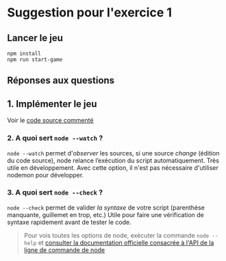 # Suggestion pour l'exercice 1

## Lancer le jeu

~~~
npm install
npm run start-game
~~~

## Réponses aux questions

## 1. Implémenter le jeu

Voir le [code source commenté](./game.js)

### 2. A quoi sert `node --watch` ?

`node --watch` permet d'*observer* les sources, si une source *change* (édition du code source), node relance l’exécution du script automatiquement. Très utile en développement. Avec cette option, il n'est pas nécessaire d'utiliser nodemon pour développer.

### 3. A quoi sert `node --check` ?

`node --check` permet de valider *la syntaxe* de votre script (parenthèse manquante, guillemet en trop, etc.) Utile pour faire une vérification de syntaxe rapidement avant de tester le code.

> Pour vois toutes les options de node, exécuter la commande `node --help` et [consulter la documentation officielle consacrée à l'API de la ligne de commande de node](https://nodejs.org/api/cli.html#command-line-api)